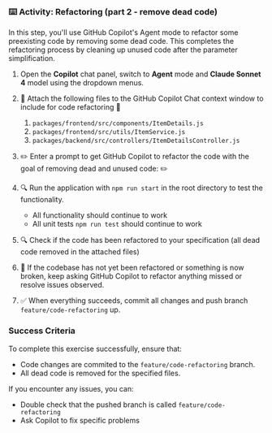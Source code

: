 ### :keyboard: Activity: Refactoring (part 2 - remove dead code)

In this step, you'll use GitHub Copilot's Agent mode to refactor some preexisting code by removing some dead code. This completes the refactoring process by cleaning up unused code after the parameter simplification.

1. Open the **Copilot** chat panel, switch to **Agent** mode and **Claude Sonnet 4** model using the dropdown menus.

2. :paperclip: Attach the following files to the GitHub Copilot Chat context window to include for code refactoring :paperclip:
   1. `packages/frontend/src/components/ItemDetails.js`
   2. `packages/frontend/src/utils/ItemService.js`
   3. `packages/backend/src/controllers/ItemDetailsController.js`

3. :pencil2: Enter a prompt to get GitHub Copilot to refactor the code with the goal of removing dead and unused code: :pencil2: 
   
4. :mag: Run the application with `npm run start` in the root directory to test the functionality.

   - All functionality should continue to work
   - All unit tests `npm run test` should continue to work

5. :mag: Check if the code has been refactored to your specification (all dead code removed in the attached files)

6. :repeat: If the codebase has not yet been refactored or something is now broken, keep asking GitHub Copilot to refactor anything missed or resolve issues observed.

7. :white_check_mark: When everything succeeds, commit all changes and push branch `feature/code-refactoring` up.

### Success Criteria

To complete this exercise successfully, ensure that:
   - Code changes are commited to the `feature/code-refactoring` branch.
   - All dead code is removed for the specified files.

If you encounter any issues, you can:
- Double check that the pushed branch is called `feature/code-refactoring`
- Ask Copilot to fix specific problems